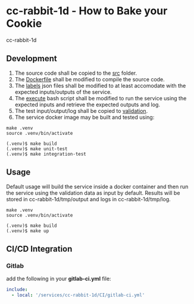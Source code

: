 # cc-rabbit-1d - How to Bake your Cookie

cc-rabbit-1d

## Development

1. The source code shall be copied to the [src](cc-rabbit-1d/src/cc-rabbit-1d) folder.
2. The [Dockerfile](cc-rabbit-1d/src/Dockerfile) shall be modified to compile the source code.
3. The [labels](cc-rabbit-1d/docker/labels) json files shall be modified to at least accomodate with the expected inputs/outputs of the service.
4. The [execute](cc-rabbit-1d/service.cli/execute) bash script shall be modified to run the service using the expected inputs and retrieve the expected outputs and log.
5. The test input/output/log shall be copied to [validation](cc-rabbit-1d/validation).
6. The service docker image may be built and tested using:

``` console
make .venv
source .venv/bin/activate

(.venv)$ make build
(.venv)$ make unit-test
(.venv)$ make integration-test
```

## Usage

Default usage will build the service inside a docker container and then run the service using the validation data as input by default.
Results will be stored in cc-rabbit-1d/tmp/output and logs in cc-rabbit-1d/tmp/log.

```console
make .venv
source .venv/bin/activate

(.venv)$ make build
(.venv)$ make up
```

## CI/CD Integration

### Gitlab

add the following in your __gitlab-ci.yml__ file:

```yaml
include:
  - local: '/services/cc-rabbit-1d/CI/gitlab-ci.yml'
```

